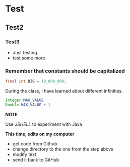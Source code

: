# Test
## Test2
### Test3
* Just testing
* test some more
### Remember that constants should be capitalized
```java
final int BIG = 10_000_000;
```

During the class, I have learned about different infinities.

```java
Integer.MAX_VALUE
Double.MAX_VALUE + 1
```
**NOTE**

Use *JSHELL* to experiment with Java

**This time, edits on my computer**
* get code from Github
* change directory to the one from the step above
* modify text
* send it back to GitHub
